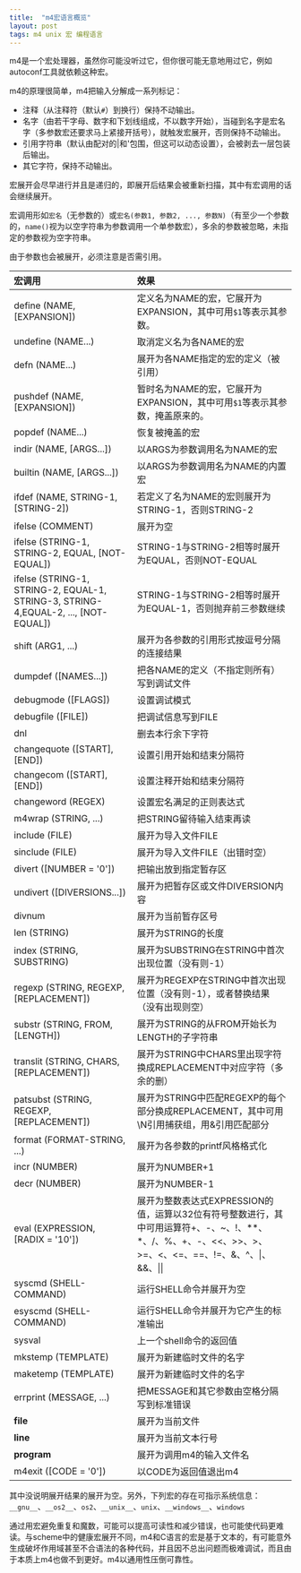 ```yaml
---
title:  "m4宏语言概览"
layout: post
tags: m4 unix 宏 编程语言
---
```


m4是一个宏处理器，虽然你可能没听过它，但你很可能无意地用过它，例如autoconf工具就依赖这种宏。

m4的原理很简单，m4把输入分解成一系列标记：

- 注释（从注释符（默认`#`）到换行）保持不动输出。
- 名字（由若干字母、数字和下划线组成，不以数字开始），当碰到名字是宏名字（多参数宏还要求马上紧接开括号），就触发宏展开，否则保持不动输出。
- 引用字符串（默认由配对的&#124;和'包围，但这可以动态设置），会被剥去一层包装后输出。
- 其它字符，保持不动输出。

宏展开会尽早进行并且是递归的，即展开后结果会被重新扫描，其中有宏调用的话会继续展开。

宏调用形如`宏名`（无参数的）或`宏名(参数1, 参数2, ..., 参数N)`（有至少一个参数的，`name()`视为以空字符串为参数调用一个单参数宏），多余的参数被忽略，未指定的参数视为空字符串。

由于参数也会被展开，必须注意是否需引用。

|宏调用|效果|
|:---|:---|
|define (NAME, [EXPANSION])|定义名为NAME的宏，它展开为EXPANSION，其中可用`$1`等表示其参数。|
|undefine (NAME...)|取消定义名为各NAME的宏|
|defn (NAME...)|展开为各NAME指定的宏的定义（被引用）|
|pushdef (NAME, [EXPANSION])|暂时名为NAME的宏，它展开为EXPANSION，其中可用`$1`等表示其参数，掩盖原来的。|
|popdef (NAME...)|恢复被掩盖的宏|
|indir (NAME, [ARGS...])|以ARGS为参数调用名为NAME的宏|
|builtin (NAME, [ARGS...])|以ARGS为参数调用名为NAME的内置宏|
|ifdef (NAME, STRING-1, [STRING-2])|若定义了名为NAME的宏则展开为STRING-1，否则STRING-2|
|ifelse (COMMENT)|展开为空|
|ifelse (STRING-1, STRING-2, EQUAL, [NOT-EQUAL])|STRING-1与STRING-2相等时展开为EQUAL，否则NOT-EQUAL|
|ifelse (STRING-1, STRING-2, EQUAL-1, STRING-3, STRING-4,EQUAL-2, ..., [NOT-EQUAL])|STRING-1与STRING-2相等时展开为EQUAL-1，否则抛弃前三参数继续|
|shift (ARG1, ...)|展开为各参数的引用形式按逗号分隔的连接结果|
|dumpdef ([NAMES...])|把各NAME的定义（不指定则所有）写到调试文件|
|debugmode ([FLAGS])|设置调试模式|
|debugfile ([FILE])|把调试信息写到FILE|
|dnl|删去本行余下字符|
|changequote ([START],[END])|设置引用开始和结束分隔符|
|changecom ([START],[END])|设置注释开始和结束分隔符|
|changeword (REGEX)|设置宏名满足的正则表达式|
|m4wrap (STRING, ...)|把STRING留待输入结束再读|
|include (FILE)|展开为导入文件FILE|
|sinclude (FILE)|展开为导入文件FILE（出错时空）|
|divert ([NUMBER = '0'])|把输出放到指定暂存区|
|undivert ([DIVERSIONS...])|展开为把暂存区或文件DIVERSION内容|
|divnum|展开为当前暂存区号|
|len (STRING)|展开为STRING的长度|
|index (STRING, SUBSTRING)|展开为SUBSTRING在STRING中首次出现位置（没有则-1）|
|regexp (STRING, REGEXP, [REPLACEMENT])|展开为REGEXP在STRING中首次出现位置（没有则-1），或者替换结果（没有出现则空）|
|substr (STRING, FROM, [LENGTH])|展开为STRING的从FROM开始长为LENGTH的子字符串|
|translit (STRING, CHARS, [REPLACEMENT])|展开为STRING中CHARS里出现字符换成REPLACEMENT中对应字符（多余的删）|
|patsubst (STRING, REGEXP, [REPLACEMENT])|展开为STRING中匹配REGEXP的每个部分换成REPLACEMENT，其中可用\N引用捕获组，用\&引用匹配部分|
|format (FORMAT-STRING, ...)|展开为各参数的printf风格格式化|
|incr (NUMBER)|展开为NUMBER+1|
|decr (NUMBER)|展开为NUMBER-1|
|eval (EXPRESSION, [RADIX = '10'])|展开为整数表达式EXPRESSION的值，运算以32位有符号整数进行，其中可用运算符+、-、~、!、**、*、/、%、+、-、<<、>>、>、>=、<、<=、==、!=、&、^、&#124;、&&、&#124;&#124;|
|syscmd (SHELL-COMMAND)|运行SHELL命令并展开为空|
|esyscmd (SHELL-COMMAND)|运行SHELL命令并展开为它产生的标准输出|
|sysval|上一个shell命令的返回值|
|mkstemp (TEMPLATE)|展开为新建临时文件的名字|
|maketemp (TEMPLATE)|展开为新建临时文件的名字|
|errprint (MESSAGE, ...)|把MESSAGE和其它参数由空格分隔写到标准错误|
|__file__|展开为当前文件|
|__line__|展开为当前文本行号|
|__program__|展开为调用m4的输入文件名|
|m4exit ([CODE = '0'])|以CODE为返回值退出m4|

其中没说明展开结果的展开为空。另外，下列宏的存在可指示系统信息：`__gnu__`、`__os2__`、`os2`、`__unix__`、`unix`、`__windows__`、`windows`


通过用宏避免重复和魔数，可能可以提高可读性和减少错误，也可能使代码更难读。与scheme中的健康宏展开不同，m4和C语言的宏是基于文本的，有可能意外生成破坏作用域甚至不合语法的各种代码，并且因不总出问题而极难调试，而且由于本质上m4也做不到更好。m4以通用性压倒可靠性。
